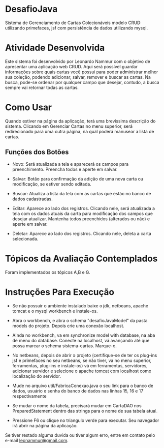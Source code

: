 # DesafioJava
Sistema de Gerenciamento de Cartas Colecionáveis modelo CRUD utilizando primefaces, jsf com persistência de dados utilizando mysql.

# Atividade Desenvolvida
Este sistema foi desenvolvido por Leonardo Nammur com o objetivo de apresentar uma aplicação web CRUD.
Aqui será possível guardar informações sobre quais cartas você possui para poder administrar melhor sua coleção,
podendo adicionar, salvar, remover e buscar as cartas. Na busca, pode-se ordenar por qualquer campo que desejar, contudo,
a busca sempre vai retornar todas as cartas.

# Como Usar
Quando estiver na página da aplicação, terá uma brevíssima descrição do sistema. Clicando em Gerenciar Cartas no menu superior, 
será redirecionado para uma outra página, na qual poderá manusear a lista de cartas.

## Funções dos Botões
* Novo: Será atualizada a tela e aparecerá os campos para preenchimento. Preencha todos e aperte em salvar.

* Salvar: Botão para confirmação da adição de uma nova carta ou modificação, se estiver sendo editada.

* Buscar: Atualiza a lista da tela com as cartas que estão no banco de dados cadastradas.

* Editar: Aparece ao lado dos registros. Clicando nele, será atualizada a tela com os dados atuais da carta para modificação dos
campos que desejar atualizar. Mantenha todos preenchidos (alterados ou não) e aperte em salvar.

* Deletar: Aparece ao lado dos registros. Clicando nele, deleta a carta selecionada.

# Tópicos da Avaliação Contemplados
Foram implementados os tópicos A,B e G.


# Instruções Para Execução
* Se não possuir o ambiente instalado baixe o jdk, netbeans, apache tomcat e o mysql workbench e instale-os.

* Abra o workbench, e abra o schema "desafioJavaModel" da pasta models do projeto. Depois crie uma conexão localhost.

* Ainda no workbench, va em synchronize model with database, na aba de menu do database. Conecte na localhost, vá avançando até que possa marcar
o schema sistema-cartas. Marque-o.

* No netbeans, depois de abrir o projeto (certifique-se de ter os plug-ins jsf e primefaces no seu netbeans, se não tiver, va no menu superior,
ferramentas, plug-ins e instale-os) vá em ferramentas, servidores, adicionar servidor e selecione o apache tomcat com localhost como localização do servidor.

* Mude no arquivo util/FabricaConexao.java o seu link para o banco de dados, usuário e senha do banco de dados nas linhas 15, 16 e 17 respectivamente

* Se mudar o nome da tabela, precisará mudar em CartaDAO nos PreparedStatement dentro das strings para o nome de sua tabela atual.

* Pressione F6 ou clique no triangulo verde para executar. Seu navegador irá abrir na página da aplicação.

Se tiver restado alguma duvida ou tiver algum erro, entre em contato pelo e-mail leonammur@gmail.com.
